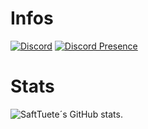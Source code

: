 # Infos
[![Discord](https://img.shields.io/discord/1010577269418377287?color=blue&label=Discord&logo=discord&logoColor=white&style=for-the-badge)](https://discord.gg/qCfzGMuCb4)
[![Discord Presence](https://lanyard.cnrad.dev/api/797526475712364584)](https://discord.com/users/797526475712364584)

# Stats
![SaftTuete´s GitHub stats](https://github-readme-stats.vercel.app/api?username=safttuete&show_icons=true&theme=transparent).


